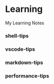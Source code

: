 # Learning
My Learning Notes

### shell-tips

### vscode-tips

### markdown-tips

### performance-tips


